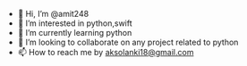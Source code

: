 - 👋 Hi, I’m @amit248
- 👀 I’m interested in python,swift
- 🌱 I’m currently learning python
- 💞️ I’m looking to collaborate on any project related to python
- 📫 How to reach me by aksolanki18@gmail.com

<!---
amit248/amit248 is a ✨ special ✨ repository because its `README.md` (this file) appears on your GitHub profile.
You can click the Preview link to take a look at your changes.
--->
